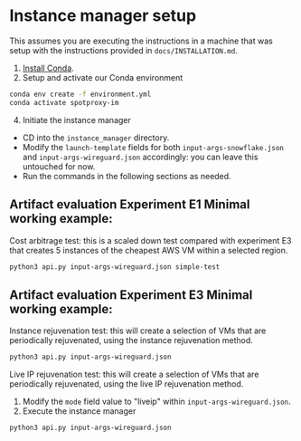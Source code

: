 # Instance manager setup
This assumes you are executing the instructions in a machine that was setup with the instructions provided in `docs/INSTALLATION.md`. 

1. [Install Conda](https://docs.anaconda.com/miniconda/#quick-command-line-install). 
2. Setup and activate our Conda environment
```bash
conda env create -f environment.yml
conda activate spotproxy-im
```

4. Initiate the instance manager
- CD into the `instance_manager` directory. 
- Modify the `launch-template` fields for both `input-args-snowflake.json` and `input-args-wireguard.json` accordingly: you can leave this untouched for now. 
- Run the commands in the following sections as needed. 

## Artifact evaluation Experiment E1 Minimal working example:
Cost arbitrage test: this is a scaled down test compared with experiment E3 that creates 5 instances of the cheapest AWS VM within a selected region. 
```bash
python3 api.py input-args-wireguard.json simple-test
```

## Artifact evaluation Experiment E3 Minimal working example:
Instance rejuvenation test: this will create a selection of VMs that are periodically rejuvenated, using the instance rejuvenation method. 
```bash
python3 api.py input-args-wireguard.json
```


Live IP rejuvenation test: this will create a selection of VMs that are periodically rejuvenated, using the live IP rejuvenation method. 
1. Modify the `mode` field value to "liveip" within `input-args-wireguard.json`. 
2. Execute the instance manager
```bash
python3 api.py input-args-wireguard.json
```
